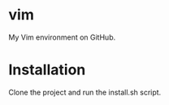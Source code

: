 vim
===

My Vim environment on GitHub.

Installation
============

Clone the project and run the install.sh script.
